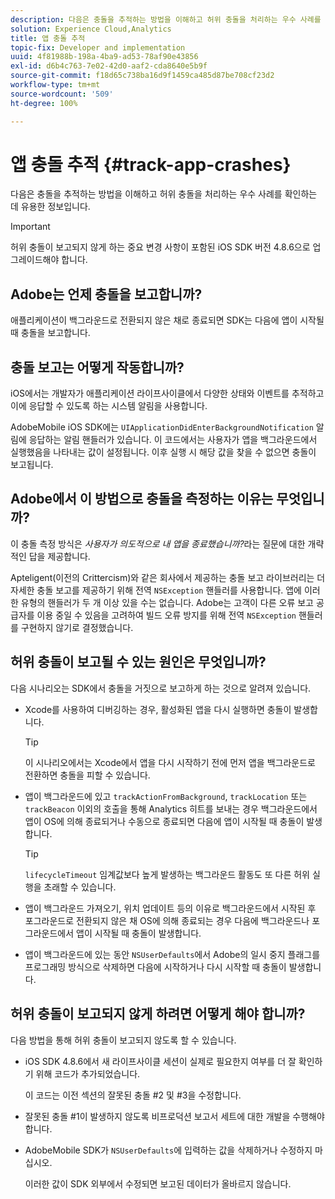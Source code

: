 ```yaml
---
description: 다음은 충돌을 추적하는 방법을 이해하고 허위 충돌을 처리하는 우수 사례를 확인하는 데 유용한 정보입니다.
solution: Experience Cloud,Analytics
title: 앱 충돌 추적
topic-fix: Developer and implementation
uuid: 4f81988b-198a-4ba9-ad53-78af90e43856
exl-id: d6b4c763-7e02-42d0-aaf2-cda8640e5b9f
source-git-commit: f18d65c738ba16d9f1459ca485d87be708cf23d2
workflow-type: tm+mt
source-wordcount: '509'
ht-degree: 100%

---
```


# 앱 충돌 추적 {#track-app-crashes}

다음은 충돌을 추적하는 방법을 이해하고 허위 충돌을 처리하는 우수 사례를 확인하는 데 유용한 정보입니다.

>[!IMPORTANT]
>
>허위 충돌이 보고되지 않게 하는 중요 변경 사항이 포함된 iOS SDK 버전 4.8.6으로 업그레이드해야 합니다.

## Adobe는 언제 충돌을 보고합니까?

애플리케이션이 백그라운드로 전환되지 않은 채로 종료되면 SDK는 다음에 앱이 시작될 때 충돌을 보고합니다.

## 충돌 보고는 어떻게 작동합니까?

iOS에서는 개발자가 애플리케이션 라이프사이클에서 다양한 상태와 이벤트를 추적하고 이에 응답할 수 있도록 하는 시스템 알림을 사용합니다.

AdobeMobile iOS SDK에는 `UIApplicationDidEnterBackgroundNotification` 알림에 응답하는 알림 핸들러가 있습니다. 이 코드에서는 사용자가 앱을 백그라운드에서 실행했음을 나타내는 값이 설정됩니다. 이후 실행 시 해당 값을 찾을 수 없으면 충돌이 보고됩니다.

## Adobe에서 이 방법으로 충돌을 측정하는 이유는 무엇입니까?

이 충돌 측정 방식은 *사용자가 의도적으로 내 앱을 종료했습니까?*&#x200B;라는 질문에 대한 개략적인 답을 제공합니다.

Apteligent(이전의 Crittercism)와 같은 회사에서 제공하는 충돌 보고 라이브러리는 더 자세한 충돌 보고를 제공하기 위해 전역 `NSException` 핸들러를 사용합니다. 앱에 이러한 유형의 핸들러가 두 개 이상 있을 수는 없습니다. Adobe는 고객이 다른 오류 보고 공급자를 이용 중일 수 있음을 고려하여 빌드 오류 방지를 위해 전역 `NSException` 핸들러를 구현하지 않기로 결정했습니다.

## 허위 충돌이 보고될 수 있는 원인은 무엇입니까?

다음 시나리오는 SDK에서 충돌을 거짓으로 보고하게 하는 것으로 알려져 있습니다.

* Xcode를 사용하여 디버깅하는 경우, 활성화된 앱을 다시 실행하면 충돌이 발생합니다.

   >[!TIP]
   >
   >이 시나리오에서는 Xcode에서 앱을 다시 시작하기 전에 먼저 앱을 백그라운드로 전환하면 충돌을 피할 수 있습니다.

* 앱이 백그라운드에 있고 `trackActionFromBackground`, `trackLocation` 또는 `trackBeacon` 이외의 호출을 통해 Analytics 히트를 보내는 경우 백그라운드에서 앱이 OS에 의해 종료되거나 수동으로 종료되면 다음에 앱이 시작될 때 충돌이 발생합니다.

   >[!TIP]
   >
   >`lifecycleTimeout` 임계값보다 높게 발생하는 백그라운드 활동도 또 다른 허위 실행을 초래할 수 있습니다.

* 앱이 백그라운드 가져오기, 위치 업데이트 등의 이유로 백그라운드에서 시작된 후 포그라운드로 전환되지 않은 채 OS에 의해 종료되는 경우 다음에 백그라운드나 포그라운드에서 앱이 시작될 때 충돌이 발생합니다.
* 앱이 백그라운드에 있는 동안 `NSUserDefaults`에서 Adobe의 일시 중지 플래그를 프로그래밍 방식으로 삭제하면 다음에 시작하거나 다시 시작할 때 충돌이 발생합니다.

## 허위 충돌이 보고되지 않게 하려면 어떻게 해야 합니까?

다음 방법을 통해 허위 충돌이 보고되지 않도록 할 수 있습니다.

* iOS SDK 4.8.6에서 새 라이프사이클 세션이 실제로 필요한지 여부를 더 잘 확인하기 위해 코드가 추가되었습니다.

   이 코드는 이전 섹션의 잘못된 충돌 #2 및 #3을 수정합니다.

* 잘못된 충돌 #1이 발생하지 않도록 비프로덕션 보고서 세트에 대한 개발을 수행해야 합니다.
* AdobeMobile SDK가 `NSUserDefaults`에 입력하는 값을 삭제하거나 수정하지 마십시오.

   이러한 값이 SDK 외부에서 수정되면 보고된 데이터가 올바르지 않습니다.
